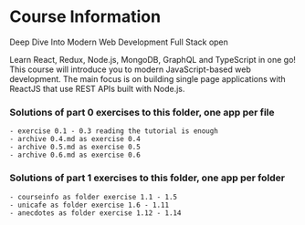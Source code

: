# Course Information
Deep Dive Into Modern Web Development
Full Stack open

Learn React, Redux, Node.js, MongoDB, GraphQL and TypeScript in one go! This course will introduce you to modern JavaScript-based web development. 
The main focus is on building single page applications with ReactJS that use REST APIs built with Node.js.

### Solutions of part 0 exercises to this folder, one app per file
    - exercise 0.1 - 0.3 reading the tutorial is enough
    - archive 0.4.md as exercise 0.4
    - archive 0.5.md as exercise 0.5
    - archive 0.6.md as exercise 0.6

### Solutions of part 1 exercises to this folder, one app per folder
    - courseinfo as folder exercise 1.1 - 1.5
    - unicafe as folder exercise 1.6 - 1.11
    - anecdotes as folder exercise 1.12 - 1.14